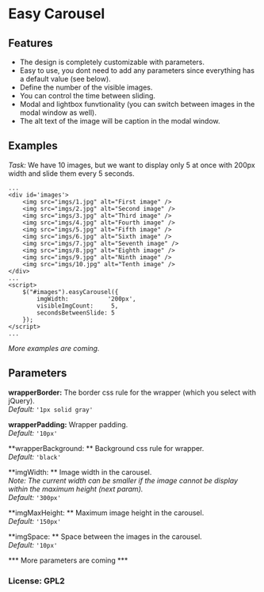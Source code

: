 Easy Carousel
===================

Features
-------------
  - The design is completely customizable with parameters.
  - Easy to use, you dont need to add any parameters since everything has a default value (see below).
  - Define the number of the visible images.
  - You can control the time between sliding.
  - Modal and lightbox funvtionality (you can switch between images in the modal window as well).
  - The alt text of the image will be caption in the modal window.

Examples
-------------
*Task:* We have 10 images, but we want to display only 5 at once with 200px width and slide them every 5 seconds.

```
...
<div id='images'>
    <img src="imgs/1.jpg" alt="First image" />
    <img src="imgs/2.jpg" alt="Second image" />
    <img src="imgs/3.jpg" alt="Third image" />
    <img src="imgs/4.jpg" alt="Fourth image" />
    <img src="imgs/5.jpg" alt="Fifth image" />
    <img src="imgs/6.jpg" alt="Sixth image" />
    <img src="imgs/7.jpg" alt="Seventh image" />
    <img src="imgs/8.jpg" alt="Eighth image" />
    <img src="imgs/9.jpg" alt="Ninth image" />
    <img src="imgs/10.jpg" alt="Tenth image" />
</div>
...
<script>
    $("#images").easyCarousel({
        imgWidth:           '200px',
        visibleImgCount:     5,
        secondsBetweenSlide: 5
    });
</script>
...
```
*More examples are coming.*

Parameters
-------------

**wrapperBorder:** The border css rule for the wrapper (which you select with jQuery).  
*Default:*  `'1px solid gray'`

**wrapperPadding:** Wrapper padding.  
*Default:*  `'10px'`

**wrapperBackground: ** Background css rule for wrapper.  
*Default:*  `'black'`

**imgWidth: ** Image width in the carousel.  
*Note: The current width can be smaller if the image cannot be display within the maximum height (next param).*  
*Default:*  `'300px'`

**imgMaxHeight: ** Maximum image height in the carousel.  
*Default:*  `'150px'`

**imgSpace: ** Space between the images in the carousel.  
*Default:*  `'10px'`

*** More parameters are coming ***


### License: GPL2
